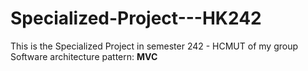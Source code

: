 # Specialized-Project---HK242
This is the Specialized Project in semester 242 - HCMUT of my group </br>
Software architecture pattern: **MVC**
